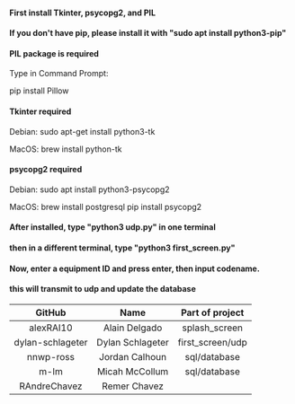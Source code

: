 #### First install Tkinter, psycopg2, and PIL

#### If you don't have pip, please install it with "sudo apt install python3-pip"

#### PIL package is required

Type in Command Prompt:

pip install Pillow

#### Tkinter required

Debian:
sudo apt-get install python3-tk

MacOS:
brew install python-tk

#### psycopg2 required

Debian:
sudo apt install python3-psycopg2

MacOS:
brew install postgresql
pip install psycopg2

#### After installed, type "python3 udp.py" in one terminal
#### then in a different terminal, type "python3 first_screen.py"
#### Now, enter a equipment ID and press enter, then input codename.
#### this will transmit to udp and update the database


GitHub	          |  Name            | Part of project
:----------------:|:----------------:|:------------:
alexRAI10	        |  Alain Delgado   | splash_screen
dylan-schlageter  | Dylan Schlageter | first_screen/udp
nnwp-ross	        |  Jordan Calhoun  | sql/database
m-lm	            |  Micah McCollum  | sql/database
RAndreChavez	    |  Remer Chavez    |
